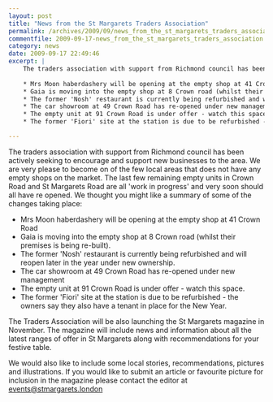 ```yaml
---
layout: post
title: "News from the St Margarets Traders Association"
permalink: /archives/2009/09/news_from_the_st_margarets_traders_association.html
commentfile: 2009-09-17-news_from_the_st_margarets_traders_association
category: news
date: 2009-09-17 22:49:46
excerpt: |
    The traders association with support from Richmond council has been actively seeking to encourage and support new businesses to the area. We are very please to become on of the few local areas that does not have any empty shops on the market. The last few remaining empty units in Crown Road and St Margarets Road are all 'work in progress' and very soon should all have re opened. We thought you might like a summary of some of the changes taking place:
    
    * Mrs Moon haberdashery will be opening at the empty shop at 41 Crown Road
    * Gaia is moving into the empty shop at 8 Crown road (whilst their premises is being re-built).
    * The former 'Nosh' restaurant is currently being refurbished and will reopen later in the year under new ownership.
    * The car showroom at 49 Crown Road has re-opened under new management
    * The empty unit at 91 Crown Road is under offer - watch this space.
    * The former 'Fiori' site at the station is due to be refurbished - the owners say they also have a tenant in place for the New Year.

---
```


The traders association with support from Richmond council has been actively seeking to encourage and support new businesses to the area. We are very please to become on of the few local areas that does not have any empty shops on the market. The last few remaining empty units in Crown Road and St Margarets Road are all 'work in progress' and very soon should all have re opened. We thought you might like a summary of some of the changes taking place:

-   Mrs Moon haberdashery will be opening at the empty shop at 41 Crown Road
-   Gaia is moving into the empty shop at 8 Crown road (whilst their premises is being re-built).
-   The former 'Nosh' restaurant is currently being refurbished and will reopen later in the year under new ownership.
-   The car showroom at 49 Crown Road has re-opened under new management
-   The empty unit at 91 Crown Road is under offer - watch this space.
-   The former 'Fiori' site at the station is due to be refurbished - the owners say they also have a tenant in place for the New Year.

The Traders Association will be also launching the St Margarets magazine in November. The magazine will include news and information about all the latest ranges of offer in St Margarets along with recommendations for your festive table.

We would also like to include some local stories, recommendations, pictures and illustrations. If you would like to submit an article or favourite picture for inclusion in the magazine please contact the editor at [events@stmargarets.london](mailto:events@stmargarets.london)
